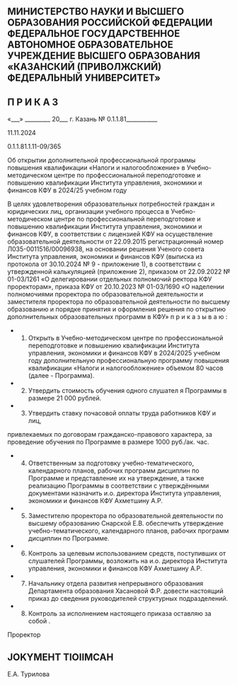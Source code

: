 <!-- image -->

## МИНИСТЕРСТВО НАУКИ И ВЫСШЕГО ОБРАЗОВАНИЯ РОССИЙСКОЙ ФЕДЕРАЦИИ ФЕДЕРАЛЬНОЕ ГОСУДАРСТВЕННОЕ АВТОНОМНОЕ ОБРАЗОВАТЕЛЬНОЕ УЧРЕЖДЕНИЕ ВЫСШЕГО ОБРАЗОВАНИЯ «КАЗАНСКИЙ (ПРИВОЛЖСКИЙ) ФЕДЕРАЛЬНЫЙ УНИВЕРСИТЕТ»

## П Р И К А З

«\_\_\_» \_\_\_\_\_\_\_\_\_ 20\_\_\_ г.                            Казань                            № 0.1.1.81\_\_\_\_\_\_\_\_\_\_\_

11.11.2024

0.1.1.81.1.11-09/365

Об открытии дополнительной профессиональной программы повышения квалификации «Налоги и налогообложение» в Учебно-методическом центре по профессиональной переподготовке и повышению квалификации Института управления, экономики и финансов КФУ в 2024/25 учебном году

В  целях  удовлетворения  образовательных  потребностей  граждан  и  юридических лиц, организации учебного процесса в Учебно-методическом центре по профессиональной  переподготовке  и  повышению  квалификации  Института  управления, экономики  и  финансов  КФУ,  в  соответствии  с  лицензией  КФУ  на  осуществление образовательной деятельности от 22.09.2015 регистрационный номер Л035-0011516/00096938, на основании решения Ученого совета Института управления, экономики и финансов КФУ (выписка из протокола от 30.10.2024 № 9 - приложение 1), в соответствии с  утвержденной  калькуляцией  (приложение  2),  приказом  от  22.09.2022  №  01-03/1261 «О делегировании отдельных полномочий ректора КФУ проректорам», приказа КФУ от 20.10.2023  №  01-03/1690  «О  наделении  полномочиями  проректора  по  образовательной деятельности  и  заместителя  проректора  по  образовательной  деятельности  по  высшему образованию и порядке принятия и оформления решения по открытию дополнительных образовательных программ в КФУ» п р и к а з ы в а ю :

- 1. Открыть в Учебно-методическом центре по профессиональной переподготовке и повышению  квалификации  Института управления, экономики и финансов КФУ  в 2024/2025  учебном  году  дополнительную  профессиональную  программу  повышения квалификации «Налоги и налогообложение» объемом 80 часов (далее - Программа).
- 2. Утвердить стоимость обучения одного слушател я Программы в размере 21 000 рублей.
- 3. Утвердить ставку почасовой оплаты труда работников КФУ и лиц,

привлекаемых по договорам гражданско-правового характера, за проведение обучения по Программе в размере 1000 руб./ак. час.

- 4. Ответственным  за  подготовку учебно-тематического, календарного планов, рабочих программ дисциплин по Программе и представление их на утверждение, а также реализацию Программы в соответствии с утверждёнными документами назначить и.о. директора Института управления, экономики и финансов КФУ Ахметшину А.Р.
- 5. Заместителю проректора по образовательной деятельности по высшему образованию Снарской Е.В. обеспечить утверждение учебно-тематического, календарного планов, рабочих программ дисциплин по Программе.
- 6. Контроль  за  целевым  использованием  средств,  поступивших  от  слушателей Программы, возложить на и.о. директора Института  управления, экономики и финансов КФУ Ахметшину А.Р.
- 7. Начальнику отдела развития непрерывного образования Департамента образования  Хасановой  Ф.Р. довести  настоящий  приказ  до  сведения  руководителей структурных подразделений.
- 8. Контроль за исполнением настоящего приказа оставляю за собой .

Проректор

## JOKYMEHT TIOIIMCAH

Е.А. Турилова